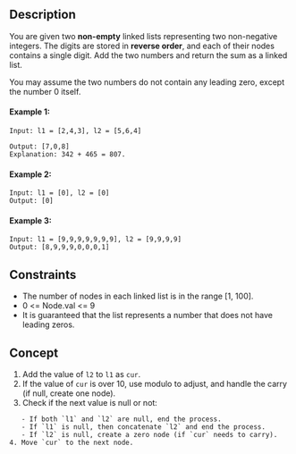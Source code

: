 ## Description
You are given two **non-empty** linked lists representing two non-negative integers. The digits are stored in **reverse order**, and each of their nodes contains a single digit. Add the two numbers and return the sum as a linked list.

You may assume the two numbers do not contain any leading zero, except the number 0 itself.

#### Example 1:
```plaintext
Input: l1 = [2,4,3], l2 = [5,6,4]

Output: [7,0,8]
Explanation: 342 + 465 = 807.
```
#### Example 2:
```plaintext
Input: l1 = [0], l2 = [0]
Output: [0]
```
#### Example 3:
```plaintext
Input: l1 = [9,9,9,9,9,9,9], l2 = [9,9,9,9]
Output: [8,9,9,9,0,0,0,1]
 ```

## Constraints
 * The number of nodes in each linked list is in the range [1, 100].
 * 0 <= Node.val <= 9
 * It is guaranteed that the list represents a number that does not have leading zeros.


## Concept
1. Add the value of `l2` to `l1` as `cur`.
2. If the value of `cur` is over 10, use modulo to adjust, and handle the carry (if null, create one node).
3. Check if the next value is null or not:
```plaintext
   - If both `l1` and `l2` are null, end the process.
   - If `l1` is null, then concatenate `l2` and end the process.
   - If `l2` is null, create a zero node (if `cur` needs to carry).
4. Move `cur` to the next node.

